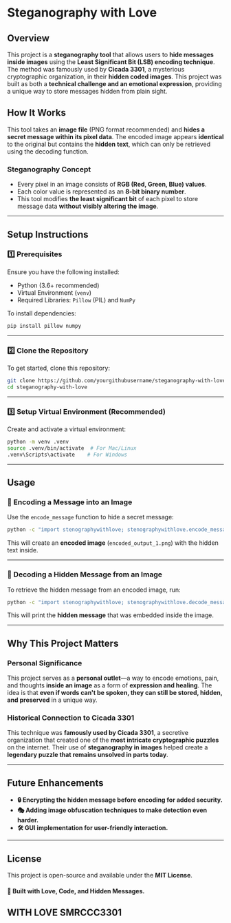 # **Steganography with Love**

## **Overview**
This project is a **steganography tool** that allows users to **hide messages inside images** using the **Least Significant Bit (LSB) encoding technique**. The method was famously used by **Cicada 3301**, a mysterious cryptographic organization, in their **hidden coded images**. This project was built as both a **technical challenge and an emotional expression**, providing a unique way to store messages hidden from plain sight.

## **How It Works**
This tool takes an **image file** (PNG format recommended) and **hides a secret message within its pixel data**. The encoded image appears **identical** to the original but contains the **hidden text**, which can only be retrieved using the decoding function.

### **Steganography Concept**
- Every pixel in an image consists of **RGB (Red, Green, Blue) values**.
- Each color value is represented as an **8-bit binary number**.
- This tool modifies **the least significant bit** of each pixel to store message data **without visibly altering the image**.

---

## **Setup Instructions**

### **1️⃣ Prerequisites**
Ensure you have the following installed:
- Python (3.6+ recommended)
- Virtual Environment (`venv`)
- Required Libraries: `Pillow` (PIL) and `NumPy`

To install dependencies:
```sh
pip install pillow numpy
```

---

### **2️⃣ Clone the Repository**
To get started, clone this repository:
```sh
git clone https://github.com/yourgithubusername/steganography-with-love.git
cd steganography-with-love
```

---

### **3️⃣ Setup Virtual Environment (Recommended)**
Create and activate a virtual environment:
```sh
python -m venv .venv
source .venv/bin/activate  # For Mac/Linux
.venv\Scripts\activate    # For Windows
```

---

## **Usage**

### **🔹 Encoding a Message into an Image**
Use the `encode_message` function to hide a secret message:
```sh
python -c "import stenographywithlove; stenographywithlove.encode_message('input.png', 'Your hidden message here', 'encoded_output')"
```
This will create an **encoded image** (`encoded_output_1.png`) with the hidden text inside.

---

### **🔹 Decoding a Hidden Message from an Image**
To retrieve the hidden message from an encoded image, run:
```sh
python -c "import stenographywithlove; stenographywithlove.decode_message(['encoded_output_1.png'])"
```
This will print the **hidden message** that was embedded inside the image.

---

## **Why This Project Matters**

### **Personal Significance**
This project serves as a **personal outlet**—a way to encode emotions, pain, and thoughts **inside an image** as a form of **expression and healing**. The idea is that **even if words can't be spoken, they can still be stored, hidden, and preserved** in a unique way.

### **Historical Connection to Cicada 3301**
This technique was **famously used by Cicada 3301**, a secretive organization that created one of the **most intricate cryptographic puzzles** on the internet. Their use of **steganography in images** helped create a **legendary puzzle that remains unsolved in parts today**.

---

## **Future Enhancements**
- **🔒 Encrypting the hidden message before encoding for added security.**
- **🎭 Adding image obfuscation techniques to make detection even harder.**
- **🛠 GUI implementation for user-friendly interaction.**

---

## **License**
This project is open-source and available under the **MIT License**.

#### **🔹 Built with Love, Code, and Hidden Messages.**

## WITH LOVE SMRCCC3301 
